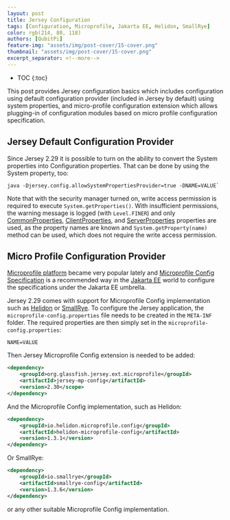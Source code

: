 ```yaml
---
layout: post
title: Jersey Configuration
tags: [Configuration, Microprofile, Jakarta EE, Helidon, SmallRye]
color: rgb(214, 80, 118)
authors: [QubitPi]
feature-img: "assets/img/post-cover/15-cover.png"
thumbnail: "assets/img/post-cover/15-cover.png"
excerpt_separator: <!--more-->
---
```


<!--more-->

* TOC
{:toc}

This post provides Jersey configuration basics which includes configuration using default configuration provider
(included in Jersey by default) using system properties, and micro-profile configuration extension which allows
plugging-in of configuration modules based on micro profile configuration specification. 

## Jersey Default Configuration Provider

Since Jersey 2.29 it is possible to turn on the ability to convert the System properties into Configuration properties.
That can be done by using the System property, too: 

    java -Djersey.config.allowSystemPropertiesProvider=true -DNAME=VALUE`
    
Note that with the security manager turned on, write access permission is required to execute `System.getProperties()`.
With insufficient permissions, the warning message is logged (with `Level.FINER`) and only
[CommonProperties](https://eclipse-ee4j.github.io/jersey.github.io/apidocs/snapshot/jersey/org/glassfish/jersey/CommonProperties.html),
[ClientProperties](https://eclipse-ee4j.github.io/jersey.github.io/apidocs/snapshot/jersey/org/glassfish/jersey/client/ClientProperties.html),
and
[ServerProperties](https://eclipse-ee4j.github.io/jersey.github.io/apidocs/snapshot/jersey/org/glassfish/jersey/server/ServerProperties.html)
properties are used, as the property names are known and `System.getProperty(name)` method can be used, which does not
require the write access permission.

## Micro Profile Configuration Provider

[Microprofile platform](https://projects.eclipse.org/proposals/eclipse-microprofile) became very popular lately and
[Microprofile Config Specification](https://microprofile.io/project/eclipse/microprofile-config) is a recommended way in
the [Jakarta EE](https://jakarta.ee/) world to configure the specifications under the Jakarta EE umbrella.

Jersey 2.29 comes with support for Microprofile Config implementation such as [Helidon](https://helidon.io/) or
[SmallRye](https://smallrye.io/). To configure the Jersey application, the `microprofile-config.properties` file needs
to be created in the `META-INF` folder. The required properties are then simply set in the
`microprofile-config.properties`: 

    NAME=VALUE
    
Then Jersey Microprofile Config extension is needed to be added: 

```xml
<dependency>
    <groupId>org.glassfish.jersey.ext.microprofile</groupId>
    <artifactId>jersey-mp-config</artifactId>
    <version>2.30</scope>
</dependency>
```

And the Microprofile Config implementation, such as Helidon:

```xml
<dependency>
    <groupId>io.helidon.microprofile.config</groupId>
    <artifactId>helidon-microprofile-config</artifactId>
    <version>1.3.1</version>
</dependency>
```

Or SmallRye:

```xml
<dependency>
    <groupId>io.smallrye</groupId>
    <artifactId>smallrye-config</artifactId>
    <version>1.3.6</version>
</dependency>
```

or any other suitable Microprofile Config implementation.
